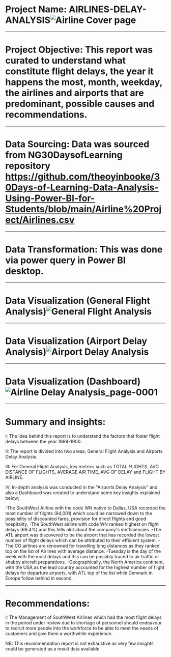 # Project Name: AIRLINES-DELAY-ANALYSIS![Airline Cover page](https://user-images.githubusercontent.com/107516898/178138538-f13c72b1-8f37-41e7-b4be-82b53eb2526f.jpg)



----
# Project Objective: This report was curated to understand what constitute flight delays, the year it happens the most, month, weekday, the airlines and airports that are predominant, possible causes and recommendations.



----
# Data Sourcing: Data was sourced from NG30DaysofLearning repository https://github.com/theoyinbooke/30Days-of-Learning-Data-Analysis-Using-Power-BI-for-Students/blob/main/Airline%20Project/Airlines.csv



----
# Data Transformation: This was done via power query in Power BI desktop.



----
# Data Visualization (General Flight Analysis)![General Flight Analysis](https://user-images.githubusercontent.com/107516898/179373207-f3d9af12-a276-4e48-9eed-b5a013dd0f18.png)







----
# Data Visualization (Airport Delay Analysis)![Airport Delay Analysis](https://user-images.githubusercontent.com/107516898/179373397-feacb6fa-5882-4037-95f4-f02f23c2fa22.png)






----
# Data Visualization (Dashboard)![Airline Delay Analysis_page-0001](https://user-images.githubusercontent.com/107516898/179395514-94a7a2b3-467b-44b9-af91-88ea385a612a.jpg)






----
# Summary and insights:
I: The Idea behind this report is to understand the factors that foster flight delays between the year 1899-1900.

II: The report is divided into two areas; General Flight Analysis and Airports Delay Analysis.

III: For General Flight Analysis, key metrics such as TOTAL FLIGHTS, AVG DISTANCE OF FLIGHTS, AVERAGE AIR TIME, AVG OF DELAY and FLIGHT BY AIRLINE.

IV: In-depth analysis was conducted in the "Airports Delay Analysis" and also a Dashboard was created to understand some key insights explained below;

-The SouthWest Airline with the code WN native to Dallas, USA recorded the most number of flights (94,001) which could be narrowed down to the possibility of discounted fares, provision for direct flights and good hospitality. 
-The SouthWest airline with code WN ranked highest on flight delays (69.4%) and this tells alot about the company's inefficiencies. 
-The ATL airport was discovered to be the airport that has recorded the lowest number of flight delays which can be attributed to their efficient system. 
-The CO airlines are renowned for travelling long distances as they ranked top on the list of Airlines with average distance.
-Tuesday is the day of the week with the most delays and this can be possibly traced to air traffic or shabby aircraft preparations.
-Geographically, the North America continent, with the USA as the lead country accounted for the highest number of flight delays for departure airports, with ATL top of the list while Denmark in Europe follow behind in second. 




----
# Recommendations: 
I: The Management of SouthWest Airlines which had the most flight delays in the period under review due to shortage of personnel should endeavour to recruit more people into the workforce to be able to meet the needs of customers and give them a worthwhile experience. 


NB: This recommendation report is not exhaustive as very few insights could be generated as a result data available
